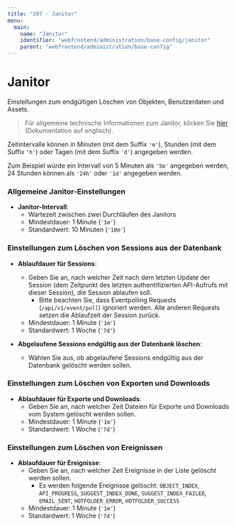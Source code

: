 ```yaml
---
title: "207 - Janitor"
menu:
  main:
    name: "Janitor"
    identifier: "webfrontend/administration/base-config/janitor"
    parent: "webfrontend/administration/base-config"
---
```


# Janitor

Einstellungen zum endgültigen Löschen von Objekten, Benutzerdaten und Assets.

> Für allgemeine technische Informationen zum Janitor, klicken Sie [hier](/en/technical/janitor) (Dokumentation auf englisch).

Zeitintervalle können in Minuten (mit dem Suffix `'m'`), Stunden (mit dem Suffix `'h'`) oder Tagen (mit dem Suffix `'d'`) angegeben werden.

Zum Beispiel würde ein Intervall von 5 Minuten als `'5m'` angegeben werden, 24 Stunden können als `'24h'` oder `'1d'` angegeben werden.

### Allgemeine Janitor-Einstellungen

* **Janitor-Intervall**:
  * Wartezeit zwischen zwei Durchläufen des Janitors
  * Mindestdauer: 1 Minute (`'1m'`)
  * Standardwert: 10 Minuten (`'10m'`)

### Einstellungen zum Löschen von Sessions aus der Datenbank

* **Ablaufdauer für Sessions**:
  * Geben Sie an, nach welcher Zeit nach dem letzten Update der Session (dem Zeitpunkt des letzten authentifizierten API-Aufrufs mit dieser Session), die Session ablaufen soll.
      * Bitte beachten Sie, dass Eventpolling Requests (`/api/v1/event/poll`) ignoriert werden. Alle anderen Requests setzen die Ablaufzeit der Session zurück.
  * Mindestdauer: 1 Minute (`'1m'`)
  * Standardwert: 1 Woche (`'7d'`)

* **Abgelaufene Sessions endgültig aus der Datenbank löschen**:
  * Wählen Sie aus, ob abgelaufene Sessions endgültig aus der Datenbank gelöscht werden sollen.

### Einstellungen zum Löschen von Exporten und Downloads

* **Ablaufdauer für Exporte und Downloads**:
  * Geben Sie an, nach welcher Zeit Dateien für Exporte und Downloads vom System gelöscht werden sollen.
  * Mindestdauer: 1 Minute (`'1m'`)
  * Standardwert: 1 Woche (`'7d'`)

### Einstellungen zum Löschen von Ereignissen

* **Ablaufdauer für Ereignisse**:
  * Geben Sie an, nach welcher Zeit Ereignisse in der Liste gelöscht werden sollen.
    * Es werden folgende Ereignisse gelöscht: `OBJECT_INDEX`, `API_PROGRESS`, `SUGGEST_INDEX_DONE`, `SUGGEST_INDEX_FAILED`, `EMAIL_SENT`, `HOTFOLDER_ERROR`, `HOTFOLDER_SUCCESS`
  * Mindestdauer: 1 Minute (`'1m'`)
  * Standardwert: 1 Woche (`'7d'`)
